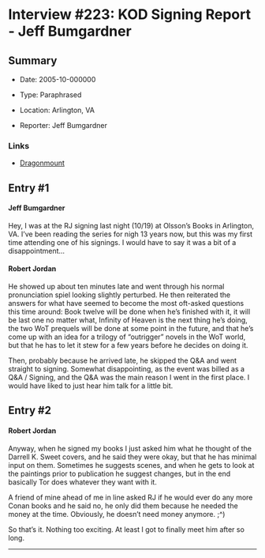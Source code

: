 # Interview #223: KOD Signing Report - Jeff Bumgardner

## Summary

- Date: 2005-10-000000

- Type: Paraphrased

- Location: Arlington, VA

- Reporter: Jeff Bumgardner

### Links

- [Dragonmount](http://web.archive.org/web/20051027033333/http://www.dragonmount.com/News/)


## Entry #1

#### Jeff Bumgardner

Hey, I was at the RJ signing last night (10/19) at Olsson’s Books in Arlington, VA. I’ve been reading the series for nigh 13 years now, but this was my first time attending one of his signings. I would have to say it was a bit of a disappointment...

#### Robert Jordan

He showed up about ten minutes late and went through his normal pronunciation spiel looking slightly perturbed. He then reiterated the answers for what have seemed to become the most oft-asked questions this time around: Book twelve will be done when he’s finished with it, it will be last one no matter what, Infinity of Heaven is the next thing he’s doing, the two WoT prequels will be done at some point in the future, and that he’s come up with an idea for a trilogy of “outrigger” novels in the WoT world, but that he has to let it stew for a few years before he decides on doing it.

Then, probably because he arrived late, he skipped the Q&A and went straight to signing. Somewhat disappointing, as the event was billed as a Q&A / Signing, and the Q&A was the main reason I went in the first place. I would have liked to just hear him talk for a little bit.

## Entry #2

#### Robert Jordan

Anyway, when he signed my books I just asked him what he thought of the Darrell K. Sweet covers, and he said they were okay, but that he has minimal input on them. Sometimes he suggests scenes, and when he gets to look at the paintings prior to publication he suggest changes, but in the end basically Tor does whatever they want with it.

A friend of mine ahead of me in line asked RJ if he would ever do any more Conan books and he said no, he only did them because he needed the money at the time. Obviously, he doesn’t need money anymore. ;^)

So that’s it. Nothing too exciting. At least I got to finally meet him after so long.


---

